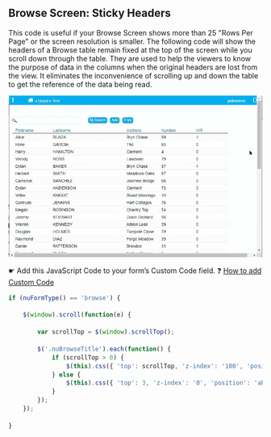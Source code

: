 ## Browse Screen: Sticky Headers

This code is useful if your Browse Screen shows more than 25 "Rows Per Page" or the screen resolution is smaller.
The following code will show the headers of a Browse table remain fixed at the top of the screen while you scroll down through the table. 
They are used to help the viewers to know the purpose of data in the columns when the original headers are lost from the view. 
It eliminates the inconvenience of scrolling up and down the table to get the reference of the data being read.

<p align="left">
  <img src="screenshots/browse_sticky_headers.gif">
</p>


☛ Add this JavaScript Code to your form’s Custom Code field. 
❓ [How to add Custom Code](/codelib/common/form_add_custom_code_javascript.gif)
  
```javascript
if (nuFormType() == 'browse') {

    $(window).scroll(function(e) {

        var scrollTop = $(window).scrollTop();

        $('.nuBrowseTitle').each(function() {
            if (scrollTop > 0) {
                $(this).css({ 'top': scrollTop, 'z-index': '100', 'position': 'fixed' });
            } else {
                $(this).css({ 'top': 3, 'z-index': '0', 'position': 'absolute' });
            }
        });
    });

}

```

